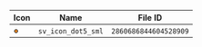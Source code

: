| Icon | Name | File ID |
| ---  | ---  | ---     |
| ![](sv_icon_dot5_sml.png) | `sv_icon_dot5_sml` | `2860686844604528909` |
